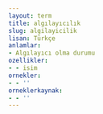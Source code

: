 ```yaml
---
layout: term
title: algılayıcılık
slug: algilayicilik
lisan: Türkçe
anlamlar:
- Algılayıcı olma durumu
ozellikler:
- - isim
ornekler:
- - ''
orneklerkaynak:
- - ''
---
```

